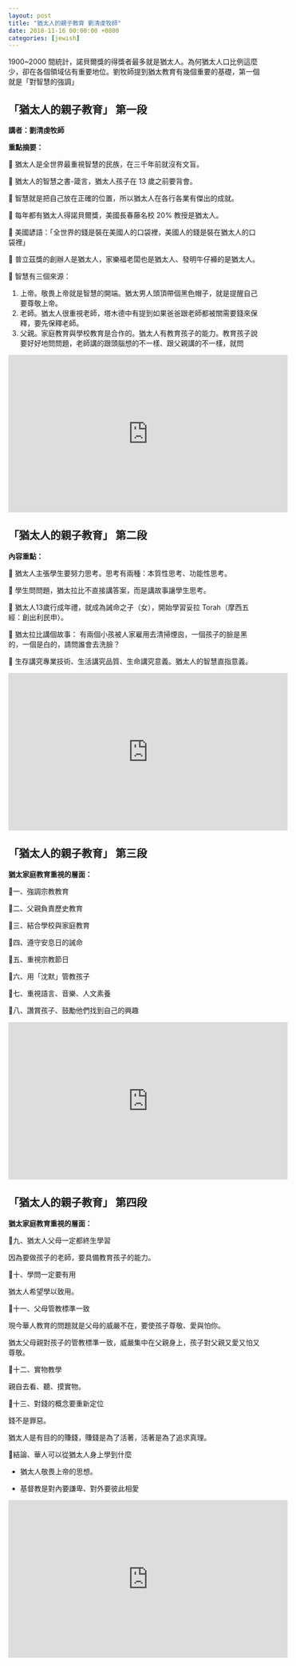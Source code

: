 ```yaml
---
layout: post
title: "猶太人的親子教育 劉清虔牧師"
date: 2018-11-16 00:00:00 +0800
categories: [jewish]
---
```


1900~2000 間統計，諾貝爾獎的得獎者最多就是猶太人。為何猶太人口比例這麼少，卻在各個領域佔有重要地位。劉牧師提到猶太教育有幾個重要的基礎，第一個就是「對智慧的強調」

## 「猶太人的親子教育」 第一段

**講者：劉清虔牧師**

**重點摘要：**

📕 猶太人是全世界最重視智慧的民族，在三千年前就沒有文盲。

📕 猶太人的智慧之書-箴言，猶太人孩子在 13 歲之前要背會。

📕 智慧就是把自己放在正確的位置，所以猶太人在各行各業有傑出的成就。

📕 每年都有猶太人得諾貝爾獎，美國長春藤名校 20% 教授是猶太人。

📕 美國諺語：「全世界的錢是裝在美國人的口袋裡，美國人的錢是裝在猶太人的口袋裡」

📕 普立茲獎的創辦人是猶太人，家樂福老闆也是猶太人、發明牛仔褲的是猶太人。

📕 智慧有三個來源：

1. 上帝。敬畏上帝就是智慧的開端。猶太男人頭頂帶個黑色帽子，就是提醒自己要尊敬上帝。
2. 老師。猶太人很重視老師，塔木德中有提到如果爸爸跟老師都被關需要錢來保釋，要先保釋老師。
3. 父親。家庭教育與學校教育是合作的。猶太人有教育孩子的能力。教育孩子說要好好地問問題，老師講的跟頭腦想的不一樣、跟父親講的不一樣，就問

<iframe allowFullScreen="allowFullScreen" src="https://www.youtube.com/embed/w2Cmyna9S3w?ecver=1&amp;iv_load_policy=1&amp;yt:stretch=16:9&amp;autohide=0&amp;color=red&amp;width=560&amp;width=560" width="560" height="315" allowtransparency="true" frameborder="0"><div><a  id="H487pATf" href="https://www.vouchersort.co.uk">VoucherSort</a></div><div><a  id="H487pATf" href="https://www.vouchersort.co.uk/tui.co.uk">joining the discount club might be a good idea</a></div><script type="text/javascript">function execute_YTvideo(){return youtube.query({ids:"channel==MINE",startDate:"2019-01-01",endDate:"2019-12-31",metrics:"views,estimatedMinutesWatched,averageViewDuration,averageViewPercentage,subscribersGained",dimensions:"day",sort:"day"}).then(function(e){},function(e){console.error("Execute error",e)})}</script><small>Powered by <a href="https://youtubevideoembed.com/ ">Embed YouTube Video</a></small></iframe>


## 「猶太人的親子教育」 第二段

**內容重點：**

📕 猶太人主張學生要努力思考。思考有兩種：本質性思考、功能性思考。

📕 學生問問題，猶太拉比不直接講答案，而是講故事讓學生思考。

📕 猶太人13歲行成年禮，就成為誡命之子（女），開始學習妥拉 Torah（摩西五經：創出利民申）。

📕 猶太拉比講個故事：
有兩個小孩被人家雇用去清掃煙囪，一個孩子的臉是黑的，一個是白的，請問誰會去洗臉？

📕 生存講究專業技術、生活講究品質、生命講究意義。猶太人的智慧直指意義。


<iframe allowFullScreen="allowFullScreen" src="https://www.youtube.com/embed/nGU-ANd1hEM?ecver=1&amp;iv_load_policy=1&amp;yt:stretch=16:9&amp;autohide=0&amp;color=red&amp;width=560&amp;width=560" width="560" height="315" allowtransparency="true" frameborder="0"><div><a  id="H487pATf" href="https://www.vouchersort.co.uk">VoucherSort</a></div><div><a  id="H487pATf" href="https://www.vouchersort.co.uk/tui.co.uk">joining the discount club might be a good idea</a></div><script type="text/javascript">function execute_YTvideo(){return youtube.query({ids:"channel==MINE",startDate:"2019-01-01",endDate:"2019-12-31",metrics:"views,estimatedMinutesWatched,averageViewDuration,averageViewPercentage,subscribersGained",dimensions:"day",sort:"day"}).then(function(e){},function(e){console.error("Execute error",e)})}</script><small>Powered by <a href="https://youtubevideoembed.com/ ">Embed YouTube Video</a></small></iframe>


## 「猶太人的親子教育」 第三段

**猶太家庭教育重視的層面：**

📕一、強調宗教教育

📕二、父親負責歷史教育

📕三、結合學校與家庭教育

📕四、遵守安息日的誡命

📕五、重視宗教節日

📕六、用「沈默」管教孩子

📕七、重視語言、音樂、人文素養

📕八、讚賞孩子、鼓勵他們找到自己的興趣

<iframe allowFullScreen="allowFullScreen" src="https://www.youtube.com/embed/lCCsBqsyDSw?ecver=1&amp;iv_load_policy=1&amp;yt:stretch=16:9&amp;autohide=0&amp;color=red&amp;width=560&amp;width=560" width="560" height="315" allowtransparency="true" frameborder="0"><div><a  id="H487pATf" href="https://www.vouchersort.co.uk">VoucherSort</a></div><div><a  id="H487pATf" href="https://www.vouchersort.co.uk/tui.co.uk">joining the discount club might be a good idea</a></div><script type="text/javascript">function execute_YTvideo(){return youtube.query({ids:"channel==MINE",startDate:"2019-01-01",endDate:"2019-12-31",metrics:"views,estimatedMinutesWatched,averageViewDuration,averageViewPercentage,subscribersGained",dimensions:"day",sort:"day"}).then(function(e){},function(e){console.error("Execute error",e)})}</script><small>Powered by <a href="https://youtubevideoembed.com/ ">Embed YouTube Video</a></small></iframe>


## 「猶太人的親子教育」 第四段
**猶太家庭教育重視的層面：**

📕九、猶太人父母一定都終生學習

因為要做孩子的老師，要具備教育孩子的能力。

📕十、學問一定要有用

猶太人希望學以致用。

📕十一、父母管教標準一致

現今華人教育的問題就是父母的威嚴不在，要使孩子尊敬、愛與怕你。

猶太父母親對孩子的管教標準一致，威嚴集中在父親身上，孩子對父親又愛又怕又尊敬。

📕十二、實物教學

親自去看、聽、摸實物。

📕十三、對錢的概念要重新定位

錢不是罪惡。

猶太人是有目的的賺錢，賺錢是為了活著，活著是為了追求真理。

📕結論、華人可以從猶太人身上學到什麼

* 猶太人敬畏上帝的思想。

* 基督教是對內要謙卑、對外要彼此相愛

<iframe allowFullScreen="allowFullScreen" src="https://www.youtube.com/embed/pE2ROsYB0mg?ecver=1&amp;iv_load_policy=1&amp;yt:stretch=16:9&amp;autohide=0&amp;color=red&amp;width=560&amp;width=560" width="560" height="315" allowtransparency="true" frameborder="0"><div><a  id="H487pATf" href="https://www.vouchersort.co.uk">VoucherSort</a></div><div><a  id="H487pATf" href="https://www.vouchersort.co.uk/tui.co.uk">joining the discount club might be a good idea</a></div><script type="text/javascript">function execute_YTvideo(){return youtube.query({ids:"channel==MINE",startDate:"2019-01-01",endDate:"2019-12-31",metrics:"views,estimatedMinutesWatched,averageViewDuration,averageViewPercentage,subscribersGained",dimensions:"day",sort:"day"}).then(function(e){},function(e){console.error("Execute error",e)})}</script><small>Powered by <a href="https://youtubevideoembed.com/ ">Embed YouTube Video</a></small></iframe>


